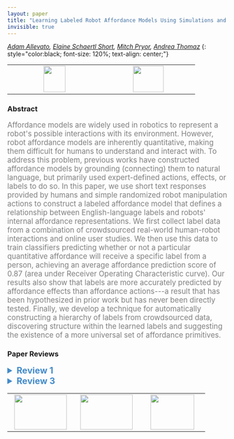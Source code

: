 ```yaml
---
layout: paper
title: "Learning Labeled Robot Affordance Models Using Simulations and Crowdsourcing"
invisible: true
---
```

*[Adam Allevato](https://allevato.me), [Elaine Schaertl Short](http://eshort.tech), [Mitch Pryor](https://www.me.utexas.edu/faculty/faculty-directory/pryor), [Andrea Thomaz](http://www.ece.utexas.edu/people/faculty/andrea-thomaz)*
{: style="color:black; font-size: 120%; text-align: center;"}

<table width="20%"> <tr>
<td style="width: 20%; text-align: center;"><a href="http://www.roboticsproceedings.org/rss16/p037.pdf"><img src="{{ site.baseurl }}/images/paper_link.png"
width = "50"  height = "60"/> </a> </td>

<td style="width: 20%; text-align: center;"><a href="nan"><img src="{{ site.baseurl }}/images/pheedloop_link.png"
width = "70"  height = "60"/> </a> </td>

</tr></table>

### Abstract
<html><p style="color:gray; font-size: 120%; text-align: justified;">
Affordance models are widely used in robotics to represent a robot's possible interactions with its environment. However, robot affordance models are inherently quantitative, making them difficult for humans to understand and interact with. To address this problem, previous works have constructed affordance models by grounding (connecting) them to natural language, but primarily used expert-defined actions, effects, or labels to do so. In this paper, we use short text responses provided by humans and simple randomized robot manipulation actions to construct a labeled affordance model that defines a relationship between English-language labels and robots' internal affordance representations. We first collect label data from a combination of crowdsourced real-world human-robot interactions and online user studies. We then use this data to train classifiers predicting whether or not a particular quantitative affordance will receive a specific label from a person, achieving an average affordance prediction score of 0.87 (area under Receiver Operating Characteristic curve). Our results also show that labels are more accurately predicted by affordance effects than affordance actions---a result that has been hypothesized in prior work but has never been directly tested. Finally, we develop a technique for automatically constructing a hierarchy of labels from crowdsourced data, discovering structure within the learned labels and suggesting the existence of a more universal set of affordance primitives.
</p></html>

### Paper Reviews
<details><summary style="font-size:20px; color:#438BCA; cursor: pointer;"><b> Review 1</b></summary>
<p style="color:gray; font-size: 120%; text-align: justified; white-space: pre-line">
Summary of the paper:

In this paper the authors propose a data-driven model for grounding human provided, natural language labels to robot manipulation actions and their effects as represented in the robot’s affordance model. Authors use crowdsourcing to collect a dataset that associates a robot's action-effect pair with a set of natural language labels. A statistical model is learned from this dataset to predict a distribution over viable labels given a manipulation action and/or the resulting effect. Experiments are performed to test the efficiency of the trained model. Ablation experiment is performed to figure out whether action or effect parameters serve as a better features to train the model. In addition, a probabilistic approach is proposed to build a label hierarchy which provides some insights into the human understanding of affordances for the group of people involved in the study. 


Overall comments and recommendations:

The paper attempts to address a sufficiently important problem and fits well within the scope of the conference. It is well written in general. Language provides intuitive ways to interact with collaborative robots. Learning language grounded affordance models is an interesting research direction towards achieving robots that can collaborate. Therefore, adding a discussion about how this model can be inverted and generalized or integrated into a system that enables understanding complete sentences instead of keywords would help strengthen the contribution of the paper. This is important because language can be used to provide instructions of various fidelity such as, a high level instruction "clear the table" or a low level instruction such as "bring the end effector closer to the top of the object in front of you and move forward 10 cm". These instructions doesn't explicitly mention the affordance label ( i.e. the action verb), but could imply the learned affordances such as "push" or "knock over" (as in case of the second instruction). 


Other general criticisms:

- In abstract, the line “human input .. randomized robot actions” is a bit unclear. What kind of human input ? What randomized actions ? Without reading the paper, its hard to understand this line.  

- Opening line of the paper (introduction) that talks about the merits of grounding language can be paraphrased to more effectively convey the point. The ability to understand natural language commands enables efficient human robot collaboration in general. It has less to do with adapting to dynamic environments in my opinion. 

- Section 1, Para 3, Line “Our method provides insights into human perceptions of affordances …”. I am skeptical about this claim. The observation that the proposed model performs better when trained using the effect features instead of the actions features is not enough to talk about human perception of affordance. It is totally possible that this result is emerging due to the underlying learning mechanism used.

- Additional related work that’s worth considering: Recent language grounding approaches [1] that leverage crowdsourced datasets. A recent approach [2] that learns object affordance from combined language and vision modalities.

- Providing an example of action and effect parameters while describing the affordance triplet in Section 3.A would make it easier to conceptualize the experiments a little earlier in the paper.

- variable ‘o’ referring to the object features need to be removed from the R.H.S of equations 3 and 4.

- In section 3.D. Para 1, a wrong variable is used to represent the set of labels. ‘L’ should be used instead of ‘l’ .

- Section 3.D Paragraph 3 states that a single multi-class classifier is learned, but section 4.D states that multiple one-class SVM classifiers were trained using SVM for the experiment.

- Arrows in Figure 2 need to be explained. Are the two single sided arrows between A-E for the proposed model any different than the bidirectional arrows between A-O and O-E ? What is M(a) ? 

- Describing a general action using word “push” seems unnecessary and creates confusion. I would suggest just referring to them as actions.

- Section 4.B states that participants also provided answers such as “the robot failed to pick up the object”. How did the participants provide this answer if they were only provided with templates to fill in the blanks. 

- It seems that there are more data points for certain classes such as push, touch, move etc. than that for catch, nothing, flip etc. Does that impact training ? 


Grammatically incoherent sentences and typos:

- Section 1, Para 1, Line “Ideally, a robot’s set of symbols …. “ is incoherent
- Section 1, Para 2, Line “In contrast to prior affordance learning and… “ should be broken down in to simpler sentences. 
- Section 3.F, Para 1, Line “The labeled affordance... “ has two instances of the word “to”.
- Section 4.A, Para 1, Line “To build...” has period missing at the end. 


Hope you find these comments helpful.


[1] Paul Rohan, Jacob Arkin, Derya Aksaray, Nicholas Roy, and Thomas M. Howard. "Efficient grounding of abstract spatial concepts for natural language interaction with robot platforms." The International Journal of Robotics Research 37, no. 10 (2018): 1269-1299.
[2] Daniele Andrea F., Thomas M. Howard, and Matthew R. Walter. "A Multiview Approach to Learning Articulated Motion Models." In Robotics Research, pp. 371-386. Springer, Cham, 2020.
</p> </details>

<details><summary style="font-size:20px; color:#438BCA; cursor: pointer;"><b> Review 3</b></summary>
<p style="color:gray; font-size: 120%; text-align: justified; white-space: pre-line">
A major limitation of this study is that it explores such a narrow spectrum of affordance data.  This occurs because:

1) The objects used are simple and self-similar.  They are not complex enough to explore affordances such as "open", "close" or "pour".

2) The actions performed by the robot are very simple, consisting of just random linear movements.  This again leads to the explored space being highly limited, largely consisting of pushing objects around.  We are unable to see more interesting affordances develop.

3) As a result of the combination of (1) and (2) above, the labels that are obtained are again self-similar, resulting in actions like knock, push, touch, bump and move.  

The combined effect is that many of the arguments in the paper are not well supported.  For example, the central argument that collecting data from humans is necessary in order to capture a wide range of used terms is not as convincing as it could be since none of the terms are surprising.  If hand-coded labels were used in their place, for example, it doesn't seem like there would be much detriment to the current system. 

I do find the idea of auto-generated label hierarchies very interesting, and could see that becoming more critical in a more complex domain.  

In section III.B. the authors state that in most prior work affordance data is stored in a representation that is not directly accessible to humans. This is not a valid statement.  While true for a subset of works (mostly from the haptics community like [5] and [25]), many others use human-interpretable terms like "pushable" and "pickupable" directly.   Many of these papers are cited in section II.

A major result of the paper is that affordance labels are better predicted by effects of actions than by the action trajectories themselves.  This is not entirely surprising given the way affordances are described.  An affordance such as "open" or "pickup" directly describes the effect that it has on the object, regardless of how it was achieved.  An interesting follow-on study would be to ignore all trials in which no contact with the object was made, and focus more specifically on learning mappings from object properties to labels as a result of more complex object interactions, such as opening a box.
</p> </details>

<table width="100%"><tr><td style="width: 30%; text-align: center;"><a href="{{ site.baseurl }}/program/papers/36"> <img src="{{ site.baseurl }}/images/previous_icon.png" width = "120"  height = "80"/> </a> </td>

<td style="width: 30%; text-align: center;"><a href="{{ site.baseurl }}/program/papers"> <img src="{{ site.baseurl }}/images/overview_icon.png" width = "120"  height = "80"/> </a> </td> 

<td style="width: 30%; text-align: center;"><a href="{{ site.baseurl }}/program/papers/38"> <img src="{{ site.baseurl }}/images/next_icon.png" width = "100"  height = "80"/> </a> </td> 

</tr></table>

